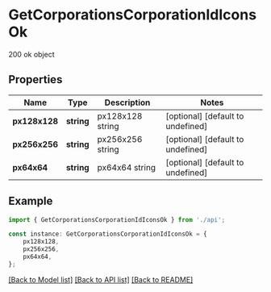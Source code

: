 # GetCorporationsCorporationIdIconsOk

200 ok object

## Properties

Name | Type | Description | Notes
------------ | ------------- | ------------- | -------------
**px128x128** | **string** | px128x128 string | [optional] [default to undefined]
**px256x256** | **string** | px256x256 string | [optional] [default to undefined]
**px64x64** | **string** | px64x64 string | [optional] [default to undefined]

## Example

```typescript
import { GetCorporationsCorporationIdIconsOk } from './api';

const instance: GetCorporationsCorporationIdIconsOk = {
    px128x128,
    px256x256,
    px64x64,
};
```

[[Back to Model list]](../README.md#documentation-for-models) [[Back to API list]](../README.md#documentation-for-api-endpoints) [[Back to README]](../README.md)
